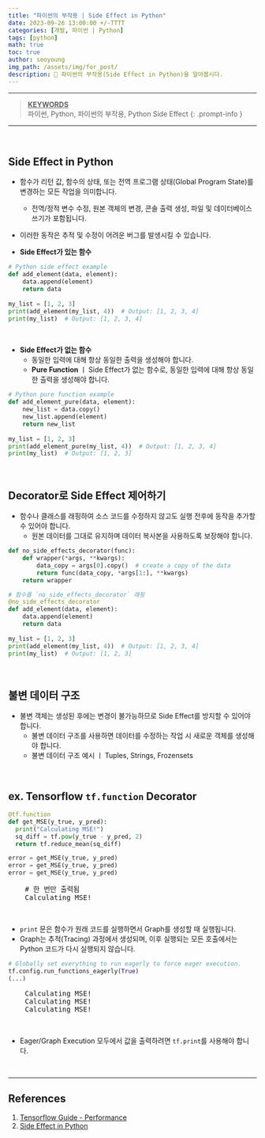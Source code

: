 ```yaml
---
title: "파이썬의 부작용 | Side Effect in Python"
date: 2023-09-26 13:00:00 +/-TTTT
categories: [개발, 파이썬 | Python]
tags: [python]
math: true
toc: true
author: seoyoung
img_path: /assets/img/for_post/
description: 👀 파이썬의 부작용(Side Effect in Python)을 알아봅시다.
---
```


------------------------

> **<u>KEYWORDS</u>**        
> 파이썬, Python, 파이썬의 부작용, Python Side Effect
{: .prompt-info }

------------------------


&nbsp;
&nbsp;
&nbsp;

## **Side Effect in Python**
- 함수가 리턴 값, 함수의 상태, 또는 전역 프로그램 상태(Global Program State)를 변경하는 모든 작업을 의미합니다.
  - 전역/정적 변수 수정, 원본 객체의 변경, 콘솔 출력 생성, 파일 및 데이터베이스 쓰기가 포함됩니다.
- 이러한 동작은 추적 및 수정이 어려운 버그를 발생시킬 수 있습니다.

- **Side Effect가 있는 함수**

```python
# Python side effect example
def add_element(data, element):
    data.append(element)
    return data
 
my_list = [1, 2, 3]
print(add_element(my_list, 4))  # Output: [1, 2, 3, 4]
print(my_list)  # Output: [1, 2, 3, 4]
```

&nbsp;
&nbsp;
&nbsp;


- **Side Effect가 없는 함수**
  - 동일한 입력에 대해 항상 동일한 출력을 생성해야 합니다.
  - **Pure Function** ㅣ Side Effect가 없는 함수로, 동일한 입력에 대해 항상 동일한 출력을 생성해야 합니다.

```python
# Python pure function example
def add_element_pure(data, element):
    new_list = data.copy()
    new_list.append(element)
    return new_list
 
my_list = [1, 2, 3]
print(add_element_pure(my_list, 4))  # Output: [1, 2, 3, 4]
print(my_list)  # Output: [1, 2, 3]
```

&nbsp;
&nbsp;
&nbsp;


## **Decorator로 Side Effect 제어하기**
- 함수나 클래스를 래핑하여 소스 코드를 수정하지 않고도 실행 전후에 동작을 추가할 수 있어야 합니다.
  - 원본 데이터를 그대로 유지하며 데이터 복사본을 사용하도록 보장해야 합니다.

```python
def no_side_effects_decorator(func):
    def wrapper(*args, **kwargs):
        data_copy = args[0].copy()  # create a copy of the data
        return func(data_copy, *args[1:], **kwargs)
    return wrapper

# 함수를 `no_side_effects_decorator` 래핑
@no_side_effects_decorator
def add_element(data, element):
    data.append(element)
    return data
 
my_list = [1, 2, 3]
print(add_element(my_list, 4))  # Output: [1, 2, 3, 4]
print(my_list)  # Output: [1, 2, 3]
```

&nbsp;
&nbsp;
&nbsp;

## **불변 데이터 구조**
- 불변 객체는 생성된 후에는 변경이 불가능하므로 Side Effect를 방지할 수 있어야 합니다.
  - 불변 데이터 구조를 사용하면 데이터를 수정하는 작업 시 새로운 객체를 생성해야 합니다.
  - 불변 데이터 구조 예시 ㅣ Tuples, Strings, Frozensets

&nbsp;
&nbsp;
&nbsp;

## ex. Tensorflow `tf.function` Decorator

```python
@tf.function
def get_MSE(y_true, y_pred):
  print("Calculating MSE!")
  sq_diff = tf.pow(y_true - y_pred, 2)
  return tf.reduce_mean(sq_diff)

error = get_MSE(y_true, y_pred)
error = get_MSE(y_true, y_pred)
error = get_MSE(y_true, y_pred)
```

<pre>
    # 한 번만 출력됨
    Calculating MSE!
</pre>

&nbsp;
&nbsp;
&nbsp;

- `print` 문은 함수가 원래 코드를 실행하면서 Graph를 생성할 때 실행됩니다.
- Graph는 추적(Tracing) 과정에서 생성되며, 이후 실행되는 모든 호출에서는 Python 코드가 다시 실행되지 않습니다.

```python
# Globally set everything to run eagerly to force eager execution.
tf.config.run_functions_eagerly(True)
(...)
```

<pre>
    Calculating MSE!
    Calculating MSE!
    Calculating MSE!
</pre>

&nbsp;
&nbsp;
&nbsp;

- Eager/Graph Execution 모두에서 값을 출력하려면 `tf.print`를 사용해야 합니다.


&nbsp;
&nbsp;
&nbsp;


---------------
## References
1. [Tensorflow Guide - Performance](https://www.tensorflow.org/guide/)
2. [Side Effect in Python](https://ecoagi.ai/topics/Python/side-effect-in-python)

